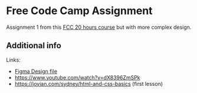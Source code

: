 # Free Code Camp Assignment

Assignment 1 from this [FCC 20 hours course](https://www.freecodecamp.org/news/learn-web-development-with-this-free-20-hour-course) but with more complex design.

## Additional info

Links:

- [Figma Design file](https://www.figma.com/file/8WCRpukK1E9lGMhDNQyA5g/Personal-Website-Design-(Community)?node-id=0%3A1&t=ZCbQdvfGj43Tfvxx-1)
- https://www.youtube.com/watch?v=dX8396ZmSPk
- https://jovian.com/sydney/html-and-css-basics (first lesson)